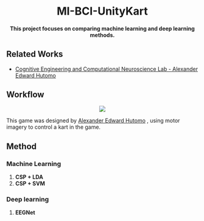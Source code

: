 <h1 align="center">MI-BCI-UnityKart</h1>
<div align="center">
  <h4>This project focuses on comparing machine learning and deep learning methods.</h4>
</div>

## Related Works
- [Cognitive Engineering and Computational Neuroscience Lab - Alexander Edward Hutomo](https://github.com/xEvheMary/MI-BCI-UnityKart?tab=readme-ov-file)

## Workflow
<div align="center">
  <img src="./assets/Kart.gif">
</div>

This game was designed by [Alexander Edward Hutomo](https://github.com/xEvheMary) , using motor imagery to control a kart in the game.

## Method
### Machine Learning
1. **CSP + LDA**
2. **CSP + SVM**
### Deep learning
1. **EEGNet**
